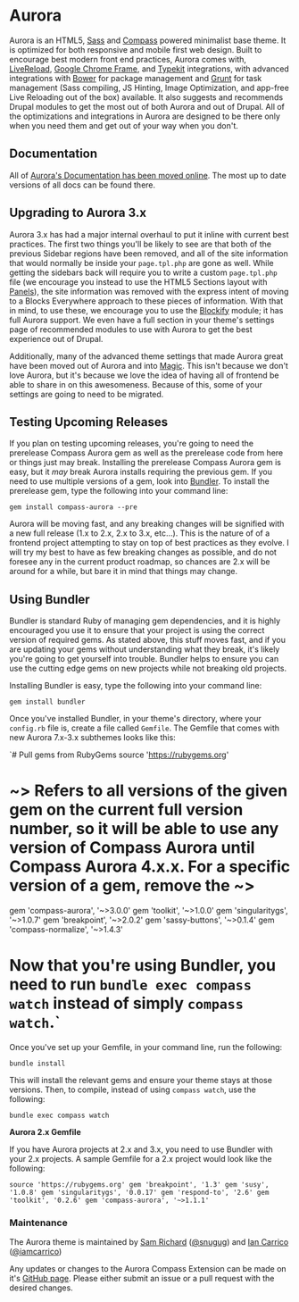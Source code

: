 # Aurora

Aurora is an HTML5, [Sass](http://sass-lang.com/) and [Compass](http://compass-style.org/) powered minimalist base theme. It is optimized for both responsive and mobile first web design. Built to encourage best modern front end practices, Aurora comes with, [LiveReload](http://livereload.com/), [Google Chrome Frame](https://developers.google.com/chrome/chrome-frame/), and [Typekit](https://typekit.com/) integrations, with advanced integrations with [Bower](http://bower.io/) for package management and [Grunt](http://gruntjs.com/) for task management (Sass compiling, JS Hinting, Image Optimization, and app-free Live Reloading out of the box) available. It also suggests and recommends Drupal modules to get the most out of both Aurora and out of Drupal. All of the optimizations and integrations in Aurora are designed to be there only when you need them and get out of your way when you don't.

## Documentation

All of [Aurora's Documentation has been moved online](http://snugug.github.io/Aurora/). The most up to date versions of all docs can be found there.

## Upgrading to Aurora 3.x

Aurora 3.x has had a major internal overhaul to put it inline with current best practices. The first two things you'll be likely to see are that both of the previous Sidebar regions have been removed, and all of the site information that would normally be inside your `page.tpl.php` are gone as well. While getting the sidebars back will require you to write a custom `page.tpl.php` file (we encourage you instead to use the HTML5 Sections layout with [Panels](http://drupal.org/project/panels)), the site information was removed with the express intent of moving to a Blocks Everywhere approach to these pieces of information. With that in mind, to use these, we encourage you to use the [Blockify](http://drupal.org/project/blockify) module; it has full Aurora support. We even have a full section in your theme's settings page of recommended modules to use with Aurora to get the best experience out of Drupal.

Additionally, many of the advanced theme settings that made Aurora great have been moved out of Aurora and into [Magic](http://drupal.org/project/magic). This isn't because we don't love Aurora, but it's because we love the idea of having all of frontend be able to share in on this awesomeness. Because of this, some of your settings are going to need to be migrated.

## Testing Upcoming Releases

If you plan on testing upcoming releases, you're going to need the prerelease Compass Aurora gem as well as the prerelease code from here or things just may break. Installing the prerelease Compass Aurora gem is easy, but it _may_ break Aurora installs requiring the previous gem. If you need to use multiple versions of a gem, look into [Bundler](http://gembundler.com/). To install the prerelease gem, type the following into your command line:

`gem install compass-aurora --pre`

Aurora will be moving fast, and any breaking changes will be signified with a new full release (1.x to 2.x, 2.x to 3.x, etc…). This is the nature of of a frontend project attempting to stay on top of best practices as they evolve. I will try my best to have as few breaking changes as possible, and do not foresee any in the current product roadmap, so chances are 2.x will be around for a while, but bare it in mind that things may change.

## Using Bundler

Bundler is standard Ruby of managing gem dependencies, and it is highly encouraged you use it to ensure that your project is using the correct version of required gems. As stated above, this stuff moves fast, and if you are updating your gems without understanding what they break, it's likely you're going to get yourself into trouble. Bundler helps to ensure you can use the cutting edge gems on new projects while not breaking old projects.

Installing Bundler is easy, type the following into your command line:

`gem install bundler`

Once you've installed Bundler, in your theme's directory, where your `config.rb` file is, create a file called `Gemfile`. The Gemfile that comes with new Aurora 7.x-3.x subthemes looks like this:

`# Pull gems from RubyGems
source 'https://rubygems.org'

# ~> Refers to all versions of the given gem on the current full version number, so it will be able to use any version of Compass Aurora until Compass Aurora 4.x.x. For a specific version of a gem, remove the ~>
gem 'compass-aurora', '~>3.0.0'
gem 'toolkit', '~>1.0.0'
gem 'singularitygs', '~>1.0.7'
gem 'breakpoint', '~>2.0.2'
gem 'sassy-buttons', '~>0.1.4'
gem 'compass-normalize', '~>1.4.3'

# Now that you're using Bundler, you need to run `bundle exec compass watch` instead of simply `compass watch`.`

Once you've set up your Gemfile, in your command line, run the following:

`bundle install`

This will install the relevant gems and ensure your theme stays at those versions. Then, to compile, instead of using `compass watch`, use the following:

`bundle exec compass watch`

**Aurora 2.x Gemfile**

If you have Aurora projects at 2.x and 3.x, you need to use Bundler with your 2.x projects. A sample Gemfile for a 2.x project would look like the following:

`source 'https://rubygems.org'
gem 'breakpoint', '1.3'
gem 'susy', '1.0.8'
gem 'singularitygs', '0.0.17'
gem 'respond-to', '2.6'
gem 'toolkit', '0.2.6'
gem 'compass-aurora', '~>1.1.1'`

### Maintenance

The Aurora theme is maintained by [Sam Richard](http://drupal.org/user/820332) ([@snugug](http://twitter.com/snugug)) and [Ian Carrico](http://drupal.org/user/1300542) ([@iamcarrico](http://twitter.com/iamcarrico))

Any updates or changes to the Aurora Compass Extension can be made on it's [GitHub page](https://github.com/Snugug/Aurora). Please either submit an issue or a pull request with the desired changes.